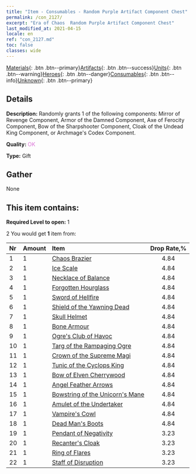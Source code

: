 ```yaml
---
title: "Item - Consumables - Random Purple Artifact Component Chest"
permalink: /con_2127/
excerpt: "Era of Chaos  Random Purple Artifact Component Chest"
last_modified_at: 2021-04-15
locale: en
ref: "con_2127.md"
toc: false
classes: wide
---
```

 [Materials](/Items/){: .btn .btn--primary}[Artifacts](/Items/Artifacts/){: .btn .btn--success}[Units](/Items/Units/){: .btn .btn--warning}[Heroes](/Items/Heroes/){: .btn .btn--danger}[Consumables](/Items/Consumables/){: .btn .btn--info}[Unknown](/Items/Unknown/){: .btn .btn--primary}

## Details
 **Description:** Randomly grants 1 of the following components: Mirror of Revenge Component, Armor of the Damned Component, Axe of Ferocity Component, Bow of the Sharpshooter Component, Cloak of the Undead King Component, or Archmage's Codex Component.

 **Quality:** <span style="color: #DA70D6">OK</span>

 **Type:** Gift

## Gather

  None

## This item contains:

 **Required Level to open:** 1

 2 You would get **1** item  from:

  | Nr | Amount |     Item    | Drop Rate,% |
  |:---|:-------|:------------|:---------:|
  | 1 | 1 | [Chaos Brazier](/Items/art_140/) | 4.84 | 
  | 2 | 1 | [Ice Scale](/Items/art_141/) | 4.84 | 
  | 3 | 1 | [Necklace of Balance](/Items/art_142/) | 4.84 | 
  | 4 | 1 | [Forgotten Hourglass](/Items/art_143/) | 4.84 | 
  | 5 | 1 | [Sword of Hellfire](/Items/art_121/) | 4.84 | 
  | 6 | 1 | [Shield of the Yawning Dead](/Items/art_122/) | 4.84 | 
  | 7 | 1 | [Skull Helmet](/Items/art_123/) | 4.84 | 
  | 8 | 1 | [Bone Armour](/Items/art_124/) | 4.84 | 
  | 9 | 1 | [Ogre's Club of Havoc](/Items/art_125/) | 4.84 | 
  | 10 | 1 | [Targ of the Rampaging Ogre](/Items/art_126/) | 4.84 | 
  | 11 | 1 | [Crown of the Supreme Magi](/Items/art_127/) | 4.84 | 
  | 12 | 1 | [Tunic of the Cyclops King](/Items/art_128/) | 4.84 | 
  | 13 | 1 | [Bow of Elven Cherrywood](/Items/art_103/) | 4.84 | 
  | 14 | 1 | [Angel Feather Arrows](/Items/art_104/) | 4.84 | 
  | 15 | 1 | [Bowstring of the Unicorn's Mane](/Items/art_105/) | 4.84 | 
  | 16 | 1 | [Amulet of the Undertaker](/Items/art_129/) | 4.84 | 
  | 17 | 1 | [Vampire's Cowl](/Items/art_130/) | 4.84 | 
  | 18 | 1 | [Dead Man's Boots](/Items/art_131/) | 4.84 | 
  | 19 | 1 | [Pendant of Negativity](/Items/art_136/) | 3.23 | 
  | 20 | 1 | [Recanter's Cloak](/Items/art_137/) | 3.23 | 
  | 21 | 1 | [Ring of Flares](/Items/art_138/) | 3.23 | 
  | 22 | 1 | [Staff of Disruption](/Items/art_139/) | 3.23 | 
